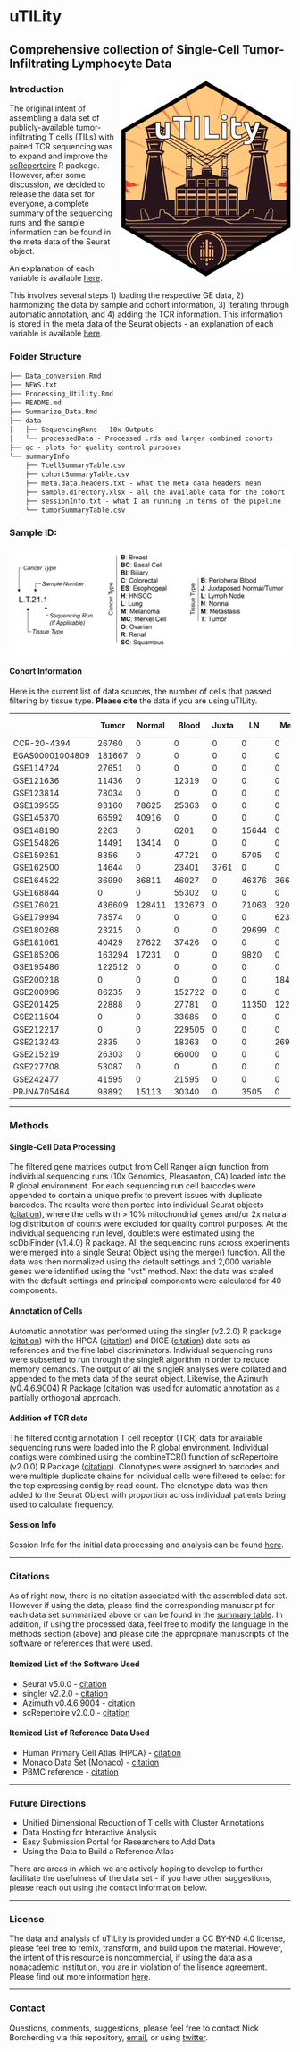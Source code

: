 # uTILity

## Comprehensive collection of Single-Cell Tumor-Infiltrating Lymphocyte Data

<img align="right" src="https://github.com/ncborcherding/utility/blob/dev/www/utility_hex.png" width="305" height="352">

### Introduction
The original intent of assembling a data set of publicly-available tumor-infiltrating T cells (TILs) with paired TCR sequencing was to expand 
and improve the [scRepertoire](https://github.com/ncborcherding/scRepertoire) R package. However, after some discussion, we decided to release 
the data set for everyone, a complete summary of the sequencing runs and the sample information can be found in the meta data of the Seurat object. 

An explanation of each variable is available [here](https://github.com/ncborcherding/utility/blob/dev/summaryInfo/meta.data.headers.txt).

This involves several steps 1) loading the respective GE data, 2) harmonizing the data by sample and cohort information, 
3) iterating through automatic annotation, and 4) adding the TCR information. This information is stored in the meta data of the Seurat objects - an explanation of each variable is available [here](https://github.com/ncborcherding/utility/blob/dev/summaryInfo/meta.data.headers.txt).

### Folder Structure
```
├── Data_conversion.Rmd
├── NEWS.txt
├── Processing_Utility.Rmd
├── README.md
├── Summarize_Data.Rmd
├── data
│   ├── SequencingRuns - 10x Outputs
│	└── processedData - Processed .rds and larger combined cohorts
├── qc - plots for quality control purposes
└── summaryInfo
    ├── TcellSummaryTable.csv
    ├── cohortSummaryTable.csv
    ├── meta.data.headers.txt - what the meta data headers mean
    ├── sample.directory.xlsx - all the available data for the cohort
    ├── sessionInfo.txt - what I am running in terms of the pipeline
    └── tumorSummaryTable.csv
```

### Sample ID:

<img align="center" src="https://github.com/ncborcherding/utility/blob/dev/www/utility_info.png">

#### Cohort Information
Here is the current list of data sources, the number of cells that passed filtering by tissue type. **Please cite** the data if you are using uTILity.


|                  | Tumor  | Normal | Blood  | Juxta | LN    | Met   | Cancer Type   | Citations                                         |
|------------------|--------|--------|--------|-------|-------|-------|---------------|---------------------------------------------------|
| CCR-20-4394      | 26760  | 0      | 0      | 0     | 0     | 0     | Ovarian       | [cite](https://pubmed.ncbi.nlm.nih.gov/33963000/) |
| EGAS00001004809  | 181667 | 0      | 0      | 0     | 0     | 0     | Breast        | [cite](https://pubmed.ncbi.nlm.nih.gov/33958794/) |
| GSE114724        | 27651  | 0      | 0      | 0     | 0     | 0     | Breast        | [cite](https://pubmed.ncbi.nlm.nih.gov/29961579/) |
| GSE121636        | 11436  | 0      | 12319  | 0     | 0     | 0     | Renal         | [cite](https://pubmed.ncbi.nlm.nih.gov/33504936/) |
| GSE123814        | 78034  | 0      | 0      | 0     | 0     | 0     | Multiple      | [cite](https://pubmed.ncbi.nlm.nih.gov/31359002/) |
| GSE139555        | 93160  | 78625  | 25363  | 0     | 0     | 0     | Multiple      | [cite](https://pubmed.ncbi.nlm.nih.gov/32103181/) |
| GSE145370        | 66592  | 40916  | 0      | 0     | 0     | 0     | Esophageal    | [cite](https://pubmed.ncbi.nlm.nih.gov/33293583/) |
| GSE148190        | 2263   | 0      | 6201   | 0     | 15644 | 0     | Melanoma      | [cite](https://pubmed.ncbi.nlm.nih.gov/32539073/) |
| GSE154826        | 14491  | 13414  | 0      | 0     | 0     | 0     | Lung          | [cite](https://pubmed.ncbi.nlm.nih.gov/34767762/) |
| GSE159251        | 8356   | 0      | 47721  | 0     | 5705  | 0     | Melanoma      | [cite](https://pubmed.ncbi.nlm.nih.gov/32539073/) |
| GSE162500        | 14644  | 0      | 23401  | 3761  | 0     | 0     | Lung          | [cite](https://pubmed.ncbi.nlm.nih.gov/33514641/) |
| GSE164522        | 36990  | 86811  | 46027  | 0     | 46376 | 36648 | Colorectal    | [cite](https://pubmed.ncbi.nlm.nih.gov/35303421/) |
| GSE168844        | 0      | 0      | 55302  | 0     | 0     | 0     | Lung          | [cite](https://pubmed.ncbi.nlm.nih.gov/36219677/) |
| GSE176021        | 436609 | 128411 | 132673 | 0     | 71063 | 32011 | Lung          | [cite](https://pubmed.ncbi.nlm.nih.gov/34290408/) |
| GSE179994        | 78574  | 0      | 0      | 0     | 0     | 62341 | Lung          | [cite](https://pubmed.ncbi.nlm.nih.gov/35121991/) |
| GSE180268        | 23215  | 0      | 0      | 0     | 29699 | 0     | HNSCC         | [cite](https://pubmed.ncbi.nlm.nih.gov/34471285/) |
| GSE181061        | 40429  | 27622  | 37426  | 0     | 0     | 0     | Renal         | [cite](https://pubmed.ncbi.nlm.nih.gov/35668194/) |
| GSE185206        | 163294 | 17231  | 0      | 0     | 9820  | 0     | Lung          | [cite](https://pubmed.ncbi.nlm.nih.gov/37001526/) |
| GSE195486        | 122512 | 0      | 0      | 0     | 0     | 0     | Ovarian       | [cite](https://pubmed.ncbi.nlm.nih.gov/35427494/) |
| GSE200218        | 0     | 0       | 0      | 0     | 0     | 18495 | Melanoma      | [cite](https://pubmed.ncbi.nlm.nih.gov/35803246/) |
| GSE200996        | 86235 | 0       | 152722 | 0     | 0     | 0     | HNSCC         | [cite](https://pubmed.ncbi.nlm.nih.gov/35803260/) |
| GSE201425        | 22888 | 0       | 27781  | 0     | 11350 | 12253 | Biliary       | [cite](https://pubmed.ncbi.nlm.nih.gov/35982235/) | 
| GSE211504        | 0     | 0       | 33685  | 0     | 0     | 0     | Melanoma      | [cite](https://pubmed.ncbi.nlm.nih.gov/35907015/) |
| GSE212217        | 0     | 0       | 229505 | 0     | 0     | 0     | Endometrial   | [cite](https://pubmed.ncbi.nlm.nih.gov/36301137/) |
| GSE213243        | 2835  | 0       | 18363  | 0     | 0     | 2693  | Ovarian       | [cite](https://pubmed.ncbi.nlm.nih.gov/36248860/) |
| GSE215219        | 26303 | 0       | 66000  | 0     | 0     | 0     | Lung          | [cite](https://pubmed.ncbi.nlm.nih.gov/37476074/) |
| GSE227708        | 53087 | 0       | 0      | 0     | 0     | 0     | Merkel Cell   | [cite](https://www.ncbi.nlm.nih.gov/geo/query/acc.cgi) |
| GSE242477        | 41595 | 0       | 21595  | 0     | 0     | 0     | Melanoma      | [cite](https://www.ncbi.nlm.nih.gov/geo/query/acc.cgi?acc=GSE242477) |
| PRJNA705464      | 98892 | 15113   | 30340  | 0     | 3505  | 0     | Renal         | [cite](https://pubmed.ncbi.nlm.nih.gov/33861994/) |

*****
### Methods

#### Single-Cell Data Processing
The filtered gene matrices output from Cell Ranger align function  from individual sequencing runs (10x Genomics, Pleasanton, CA) loaded into the R global environment. For each sequencing run cell barcodes were appended to contain a unique prefix to prevent issues with duplicate barcodes. The results were then ported into individual Seurat objects ([citation](https://pubmed.ncbi.nlm.nih.gov/34062119/)), where the cells with > 10% mitochondrial genes and/or 2x natural log distribution of counts were excluded for quality control purposes. At the individual sequencing run level, doublets were estimated using the scDblFinder (v1.4.0) R package. All the sequencing runs across experiments were merged into a single Seurat Object using the merge() function. All the data was then normalized using the default settings and 2,000 variable genes were identified using the "vst" method. Next the data was scaled with the default settings and principal components were calculated for 40 components. 

#### Annotation of Cells

Automatic annotation was performed using the singler (v2.2.0) R package ([citation](https://pubmed.ncbi.nlm.nih.gov/30643263/)) with the HPCA ([citation](https://pubmed.ncbi.nlm.nih.gov/24053356/)) and DICE ([citation](https://pubmed.ncbi.nlm.nih.gov/30449622/)) data sets as references and the fine label discriminators. Individual sequencing runs were subsetted to run through the singleR algorithm in order to reduce memory demands. The output of all the singleR analyses were collated and appended to the meta data of the seurat object. Likewise, the Azimuth (v0.4.6.9004) R Package ([citation](https://pubmed.ncbi.nlm.nih.gov/34062119/) was used for automatic annotation as a partially orthogonal approach. 

#### Addition of TCR data

The filtered contig annotation T cell receptor (TCR) data for available sequencing runs were loaded into the R global environment. Individual contigs were combined using the combineTCR() function of scRepertoire (v2.0.0) R Package ([citation](https://www.ncbi.nlm.nih.gov/pmc/articles/PMC7400693/)). Clonotypes were assigned to barcodes and were multiple duplicate chains for individual cells were filtered to select for the top expressing contig by read count. The clonotype data was then added to the Seurat Object with proportion across individual patients being used to calculate frequency.

#### Session Info

Session Info for the initial data processing and analysis can be found [here](https://github.com/ncborcherding/utility/blob/main/summaryInfo/sessionInfo.txt).

*****
### Citations

As of right now, there is no citation associated with the assembled data set. However if using the data, please find the corresponding manuscript for 
each data set summarized above or can be found in the [summary table](https://github.com/ncborcherding/utility/blob/main/summaryInfo/cohortSummaryTable.csv). In addition, if using the processed data, feel free to modify the language in the methods section (above) and please cite the appropriate manuscripts of the software or references that were used.

#### Itemized List of the Software Used
* Seurat v5.0.0 - [citation](https://pubmed.ncbi.nlm.nih.gov/37231261/)  
* singler v2.2.0 - [citation](https://pubmed.ncbi.nlm.nih.gov/30643263/)  
* Azimuth v0.4.6.9004 - [citation](https://pubmed.ncbi.nlm.nih.gov/34062119/) 
* scRepertoire v2.0.0 - [citation](https://www.ncbi.nlm.nih.gov/pmc/articles/PMC7400693/)  

#### Itemized List of Reference Data Used
* Human Primary Cell Atlas (HPCA) - [citation](https://pubmed.ncbi.nlm.nih.gov/24053356/)  
* Monaco Data Set (Monaco) - [citation](https://pubmed.ncbi.nlm.nih.gov/30726743/)
* PBMC reference - [citation](https://pubmed.ncbi.nlm.nih.gov/31178118/)

*****
### Future Directions

* Unified Dimensional Reduction of T cells with Cluster Annotations
* Data Hosting for Interactive Analysis
* Easy Submission Portal for Researchers to Add Data
* Using the Data to Build a Reference Atlas

There are areas in which we are actively hoping to develop to further facilitate the usefulness of the data set - if you have other suggestions, please reach out using the contact information below.

*****
### License

The data and analysis of uTILity is provided under a CC BY-ND 4.0 license, please feel free to remix, transform, and build upon the material. However, the intent of this resource is noncommercial, if using the data as a nonacademic institution, you are in violation of the lisence agreement. Please find out more information [here](https://github.com/ncborcherding/utility/blob/main/LICENSE.txt).


*****
### Contact
Questions, comments, suggestions, please feel free to contact Nick Borcherding via this repository, [email](mailto:ncborch@gmail.com), or using [twitter](https://twitter.com/theHumanBorch). 

